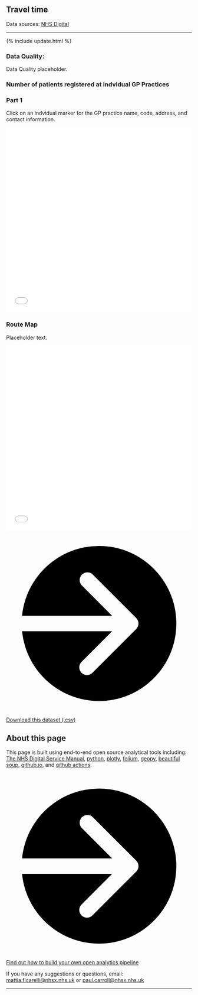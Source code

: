 ## Travel time

Data sources: [NHS Digital](https://digital.nhs.uk/data-and-information/publications/statistical/patients-registered-at-a-gp-practice)

<hr class="nhsuk-u-margin-top-0 nhsuk-u-margin-bottom-6">

{% include update.html %}

<div class="nhsuk-warning-callout">
  <h3 class="nhsuk-warning-callout__label">
    Data Quality<span class="nhsuk-u-visually-hidden">:</span>
  </h3>
  <p>Data Quality placeholder. 
  </p>
</div>

### Number of patients registered at indvidual GP Practices 

### Part 1

<p>
Click on an indvidual marker for the GP practice name, code, address, and contact information. 
</p>

<iframe width= "500" height="500"  src="_includes/folium/cambridge_map_travel.html" style="border:none;"></iframe>


### Route Map

<p>
Placeholder text. 
</p>

<iframe width= "500" height="500"  src="_includes/folium/route_map.html" style="border:none;"></iframe>



<div class="nhsuk-action-link">
  <a class="nhsuk-action-link__link" href="">
    <svg class="nhsuk-icon nhsuk-icon__arrow-right-circle" xmlns="http://www.w3.org/2000/svg" viewBox="0 0 24 24" aria-hidden="true">
      <path d="M0 0h24v24H0z" fill="none"></path>
      <path d="M12 2a10 10 0 0 0-9.95 9h11.64L9.74 7.05a1 1 0 0 1 1.41-1.41l5.66 5.65a1 1 0 0 1 0 1.42l-5.66 5.65a1 1 0 0 1-1.41 0 1 1 0 0 1 0-1.41L13.69 13H2.05A10 10 0 1 0 12 2z"></path>
    </svg>
    <span class="nhsuk-action-link__text">Download this dataset (.csv)</span>
  </a>
</div>

## About this page

This page is built using end-to-end open source analytical tools including: [The NHS Digital Service Manual](https://service-manual.nhs.uk/), [python](https://nhs-pycom.net/), [plotly](https://plotly.com/python/), [folium](http://python-visualization.github.io/folium/), [geopy](https://geopy.readthedocs.io/en/stable/), [beautiful soup](https://www.crummy.com/software/BeautifulSoup/), [github.io](https://pages.github.com/), and [github actions](https://github.com/features/actions).

<div class="nhsuk-action-link">
  <a class="nhsuk-action-link__link" href="https://github.com/nhsx/open-analytics-template">
    <svg class="nhsuk-icon nhsuk-icon__arrow-right-circle" xmlns="http://www.w3.org/2000/svg" viewBox="0 0 24 24" aria-hidden="true">
      <path d="M0 0h24v24H0z" fill="none"></path>
      <path d="M12 2a10 10 0 0 0-9.95 9h11.64L9.74 7.05a1 1 0 0 1 1.41-1.41l5.66 5.65a1 1 0 0 1 0 1.42l-5.66 5.65a1 1 0 0 1-1.41 0 1 1 0 0 1 0-1.41L13.69 13H2.05A10 10 0 1 0 12 2z"></path>
    </svg>
    <span class="nhsuk-action-link__text">Find out how to build your own open analytics pipeline</span>
  </a>
</div>

If you have any suggestions or questions, email: <a href="mailto:mattia.ficarelli@nhsx.nhs.uk">mattia.ficarelli@nhsx.nhs.uk</a> or <a href="mailto:paul.carroll@nhsx.nhs.uk">paul.carroll@nhsx.nhs.uk</a>

<hr class="nhsuk-u-margin-top-0 nhsuk-u-margin-bottom-6">
